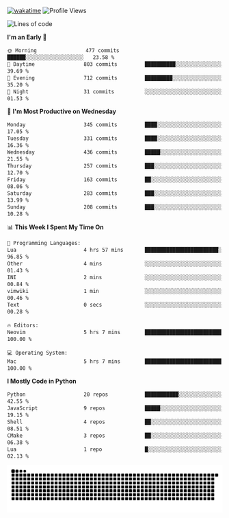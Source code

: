 [![wakatime](https://wakatime.com/badge/user/b920b284-3cde-4cd4-b72e-f7f22d050b16.svg)](https://wakatime.com/@b920b284-3cde-4cd4-b72e-f7f22d050b16)
![Profile Views](http://img.shields.io/badge/Profile%20Views-4586-blue)
<!--START_SECTION:waka-->
![Lines of code](https://img.shields.io/badge/From%20Hello%20World%20I%27ve%20Written-269.1%20thousand%20lines%20of%20code-blue)

**I'm an Early 🐤** 

```text
🌞 Morning                477 commits         ██████░░░░░░░░░░░░░░░░░░░   23.58 % 
🌆 Daytime                803 commits         ██████████░░░░░░░░░░░░░░░   39.69 % 
🌃 Evening                712 commits         █████████░░░░░░░░░░░░░░░░   35.20 % 
🌙 Night                  31 commits          ░░░░░░░░░░░░░░░░░░░░░░░░░   01.53 % 
```
📅 **I'm Most Productive on Wednesday** 

```text
Monday                   345 commits         ████░░░░░░░░░░░░░░░░░░░░░   17.05 % 
Tuesday                  331 commits         ████░░░░░░░░░░░░░░░░░░░░░   16.36 % 
Wednesday                436 commits         █████░░░░░░░░░░░░░░░░░░░░   21.55 % 
Thursday                 257 commits         ███░░░░░░░░░░░░░░░░░░░░░░   12.70 % 
Friday                   163 commits         ██░░░░░░░░░░░░░░░░░░░░░░░   08.06 % 
Saturday                 283 commits         ███░░░░░░░░░░░░░░░░░░░░░░   13.99 % 
Sunday                   208 commits         ███░░░░░░░░░░░░░░░░░░░░░░   10.28 % 
```


📊 **This Week I Spent My Time On** 

```text
💬 Programming Languages: 
Lua                      4 hrs 57 mins       ████████████████████████░   96.85 % 
Other                    4 mins              ░░░░░░░░░░░░░░░░░░░░░░░░░   01.43 % 
INI                      2 mins              ░░░░░░░░░░░░░░░░░░░░░░░░░   00.84 % 
vimwiki                  1 min               ░░░░░░░░░░░░░░░░░░░░░░░░░   00.46 % 
Text                     0 secs              ░░░░░░░░░░░░░░░░░░░░░░░░░   00.28 % 

🔥 Editors: 
Neovim                   5 hrs 7 mins        █████████████████████████   100.00 % 

💻 Operating System: 
Mac                      5 hrs 7 mins        █████████████████████████   100.00 % 
```

**I Mostly Code in Python** 

```text
Python                   20 repos            ███████████░░░░░░░░░░░░░░   42.55 % 
JavaScript               9 repos             █████░░░░░░░░░░░░░░░░░░░░   19.15 % 
Shell                    4 repos             ██░░░░░░░░░░░░░░░░░░░░░░░   08.51 % 
CMake                    3 repos             ██░░░░░░░░░░░░░░░░░░░░░░░   06.38 % 
Lua                      1 repo              █░░░░░░░░░░░░░░░░░░░░░░░░   02.13 % 
```




<!--END_SECTION:waka-->
![Snake animation](https://raw.githubusercontent.com/timmypidashev/timmypidashev/main/commits.svg)
